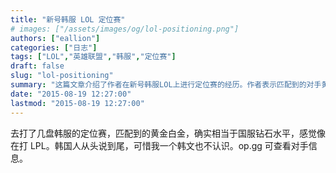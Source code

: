 ```yaml
---
title: "新号韩服 LOL 定位赛"
# images: ["/assets/images/og/lol-positioning.png"]
authors: ["eallion"]
categories: ["日志"]
tags: ["LOL","英雄联盟","韩服","定位赛"]
draft: false
slug: "lol-positioning"
summary: "这篇文章介绍了作者在新号韩服LOL上进行定位赛的经历。作者表示匹配到的对手黄金白金水平相当于国服钻石水平，感觉自己像在打LPL。作者遗憾的是，自己不懂韩文无法理解韩国对手在游戏中的交流。作者还提到了op.gg可以用来查看对手的信息。"
date: "2015-08-19 12:27:00"
lastmod: "2015-08-19 12:27:00"
---
```


去打了几盘韩服的定位赛，匹配到的黄金白金，确实相当于国服钻石水平，感觉像在打 LPL。韩国人从头说到尾，可惜我一个韩文也不认识。op.gg 可查看对手信息。
